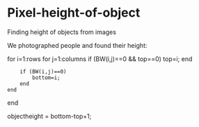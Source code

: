 # Pixel-height-of-object
Finding height of objects from images

We photographed people and found their height:

for i=1:rows
    for j=1:columns
        if (BW(i,j)==0 && top==0)
            top=i;
        end
        
        if (BW(i,j)==0)
            bottom=i;
        end
    end
end

objectheight = bottom-top+1;
